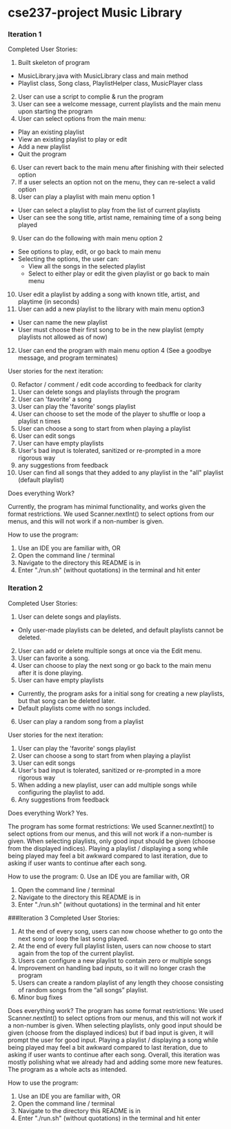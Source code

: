 # cse237-project Music Library

### Iteration 1
Completed User Stories:

1. Built skeleton of program 
  - MusicLibrary.java with MusicLibrary class and main method 
  - Playlist class, Song class, PlaylistHelper class, MusicPlayer class
2. User can use a script to complie & run the program
3. User can see a welcome message, current playlists and the main menu upon starting the program
5. User can select options from the main menu:
  - Play an existing playlist
  - View an existing playlist to play or edit
  - Add a new playlist
  - Quit the program
6. User can revert back to the main menu after finishing with their selected option
7. If a user selects an option not on the menu, they can re-select a valid option
8. User can play a playlist with main menu option 1
  - User can select a playlist to play from the list of current playlists
  - User can see the song title, artist name, remaining time of a song being played 
9. User can do the following with main menu option 2
  - See options to play, edit, or go back to main menu
  - Selecting the options, the user can:
    - View all the songs in the selected playlist
    - Select to either play or edit the given playlist or go back to main menu
10. User edit a playlist by adding a song with known title, artist, and playtime (in seconds)
11. User can add a new playlist to the library with main menu option3
  - User can name the new playlist
  - User must choose their first song to be in the new playlist (empty playlists not allowed as of now)
12. User can end the program with main menu option 4 (See a goodbye message, and program terminates)

User stories for the next iteration:

0. Refactor / comment / edit code according to feedback for clarity
1. User can delete songs and playlists through the program
2. User can 'favorite' a song
3. User can play the 'favorite' songs playlist
4. User can choose to set the mode of the player to shuffle or loop a playlist n times
5. User can choose a song to start from when playing a playlist
6. User can edit songs
7. User can have empty playlists
8. User's bad input is tolerated, sanitized or re-prompted in a more rigorous way
9. any suggestions from feedback
10. User can find all songs that they added to any playlist in the "all" playlist (default playlist)

Does everything Work?

Currently, the program has minimal functionality, and works given the format restrictions.
We used Scanner.nextInt() to select options from our menus, and this will not work if a non-number is given.

How to use the program:

1. Use an IDE you are familiar with, 
OR
2. Open the command line / terminal
3. Navigate to the directory this README is in
4. Enter "./run.sh" (without quotations) in the terminal and hit enter


### Iteration 2
Completed User Stories:
1. User can delete songs and playlists.
 - Only user-made playlists can be deleted, and default playlists cannot be deleted.
2. User can add or delete multiple songs at once via the Edit menu.
3. User can favorite a song.
4. User can choose to play the next song or go back to the main menu after it is done playing. 
5. User can have empty playlists
 - Currently, the program asks for a initial song for creating a new playlists, but that song can be deleted later.
 - Default playlists come with no songs included.
6. User can play a random song from a playlist


User stories for the next iteration:
1. User can play the 'favorite' songs playlist
2. User can choose a song to start from when playing a playlist
3. User can edit songs
4. User's bad input is tolerated, sanitized or re-prompted in a more rigorous way
5. When adding a new playlist, user can add multiple songs while configuring the playlist to add.
6. Any suggestions from feedback

Does everything Work?
Yes.

The program has some format restrictions: 
We used Scanner.nextInt() to select options from our menus, and this will not work if a non-number is given.
When selecting playlists, only good input should be given (choose from the displayed indices).
Playing a playlist / displaying a song while being played may feel a bit awkward compared to last iteration,
due to asking if user wants to continue after each song.

How to use the program:
0. Use an IDE you are familiar with, 
OR
1. Open the command line / terminal
2. Navigate to the directory this README is in
3. Enter "./run.sh" (without quotations) in the terminal and hit enter

###Iteration 3
Completed User Stories:
1. At the end of every song, users can now choose whether to go onto the next song or loop the last song played.
2. At the end of every full playlist listen, users can now choose to start again from the top of the current playlist.
3. Users can configure a new playlist to contain zero or multiple songs
4. Improvement on handling bad inputs, so it will no longer crash the program
5. Users can create a random playlist of any length they choose consisting of random songs from the “all songs” playlist.
6. Minor bug fixes

Does everything work?
The program has some format restrictions: We used Scanner.nextInt() to select options from our menus, and this will not work if a non-number is given. When selecting playlists, only good input should be given (choose from the displayed indices) but if bad input is given, it will prompt the user for good input. Playing a playlist / displaying a song while being played may feel a bit awkward compared to last iteration, due to asking if user wants to continue after each song. Overall, this iteration was mostly polishing what we already had and adding some more new features. The program as a whole acts as intended.

How to use the program:
1. Use an IDE you are familiar with, OR
2. Open the command line / terminal
3. Navigate to the directory this README is in
4. Enter "./run.sh" (without quotations) in the terminal and hit enter
